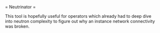 = Neutrinator =

This tool is hopefully useful for operators which already had to deep
dive into neutron complexity to figure out why an instance network
connectivity was broken.
